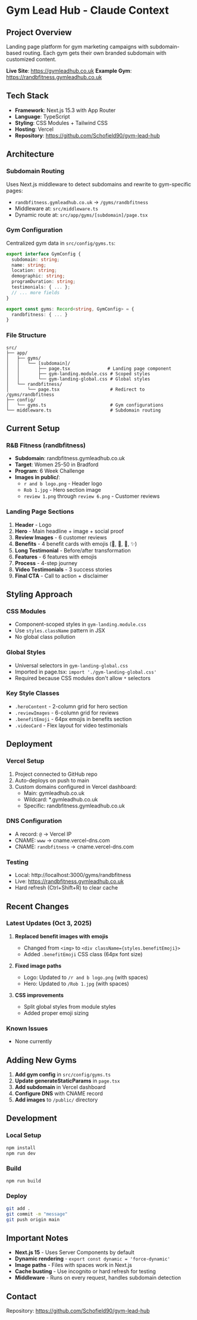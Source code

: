 # Gym Lead Hub - Claude Context

## Project Overview
Landing page platform for gym marketing campaigns with subdomain-based routing. Each gym gets their own branded subdomain with customized content.

**Live Site**: https://gymleadhub.co.uk
**Example Gym**: https://randbfitness.gymleadhub.co.uk

## Tech Stack
- **Framework**: Next.js 15.3 with App Router
- **Language**: TypeScript
- **Styling**: CSS Modules + Tailwind CSS
- **Hosting**: Vercel
- **Repository**: https://github.com/Schofield90/gym-lead-hub

## Architecture

### Subdomain Routing
Uses Next.js middleware to detect subdomains and rewrite to gym-specific pages:
- `randbfitness.gymleadhub.co.uk` → `/gyms/randbfitness`
- Middleware at: `src/middleware.ts`
- Dynamic route at: `src/app/gyms/[subdomain]/page.tsx`

### Gym Configuration
Centralized gym data in `src/config/gyms.ts`:
```typescript
export interface GymConfig {
  subdomain: string;
  name: string;
  location: string;
  demographic: string;
  programDuration: string;
  testimonials: { ... };
  // ... more fields
}

export const gyms: Record<string, GymConfig> = {
  randbfitness: { ... }
}
```

### File Structure
```
src/
├── app/
│   ├── gyms/
│   │   └── [subdomain]/
│   │       ├── page.tsx              # Landing page component
│   │       ├── gym-landing.module.css # Scoped styles
│   │       └── gym-landing-global.css # Global styles
│   └── randbfitness/
│       └── page.tsx                   # Redirect to /gyms/randbfitness
├── config/
│   └── gyms.ts                        # Gym configurations
└── middleware.ts                      # Subdomain routing
```

## Current Setup

### R&B Fitness (randbfitness)
- **Subdomain**: randbfitness.gymleadhub.co.uk
- **Target**: Women 25-50 in Bradford
- **Program**: 6 Week Challenge
- **Images in public/**:
  - `r and b logo.png` - Header logo
  - `Rob 1.jpg` - Hero section image
  - `review 1.png` through `review 6.png` - Customer reviews

### Landing Page Sections
1. **Header** - Logo
2. **Hero** - Main headline + image + social proof
3. **Review Images** - 6 customer reviews
4. **Benefits** - 4 benefit cards with emojis (👗, 💪, 🥗, ✨)
5. **Long Testimonial** - Before/after transformation
6. **Features** - 6 features with emojis
7. **Process** - 4-step journey
8. **Video Testimonials** - 3 success stories
9. **Final CTA** - Call to action + disclaimer

## Styling Approach

### CSS Modules
- Component-scoped styles in `gym-landing.module.css`
- Use `styles.className` pattern in JSX
- No global class pollution

### Global Styles
- Universal selectors in `gym-landing-global.css`
- Imported in page.tsx: `import './gym-landing-global.css'`
- Required because CSS modules don't allow `*` selectors

### Key Style Classes
- `.heroContent` - 2-column grid for hero section
- `.reviewImages` - 6-column grid for reviews
- `.benefitEmoji` - 64px emojis in benefits section
- `.videoCard` - Flex layout for video testimonials

## Deployment

### Vercel Setup
1. Project connected to GitHub repo
2. Auto-deploys on push to main
3. Custom domains configured in Vercel dashboard:
   - Main: gymleadhub.co.uk
   - Wildcard: *.gymleadhub.co.uk
   - Specific: randbfitness.gymleadhub.co.uk

### DNS Configuration
- A record: `@` → Vercel IP
- CNAME: `www` → cname.vercel-dns.com
- CNAME: `randbfitness` → cname.vercel-dns.com

### Testing
- Local: http://localhost:3000/gyms/randbfitness
- Live: https://randbfitness.gymleadhub.co.uk
- Hard refresh (Ctrl+Shift+R) to clear cache

## Recent Changes

### Latest Updates (Oct 3, 2025)
1. **Replaced benefit images with emojis**
   - Changed from `<img>` to `<div className={styles.benefitEmoji}>`
   - Added `.benefitEmoji` CSS class (64px font size)

2. **Fixed image paths**
   - Logo: Updated to `/r and b logo.png` (with spaces)
   - Hero: Updated to `/Rob 1.jpg` (with spaces)

3. **CSS improvements**
   - Split global styles from module styles
   - Added proper emoji sizing

### Known Issues
- None currently

## Adding New Gyms

1. **Add gym config** in `src/config/gyms.ts`
2. **Update generateStaticParams** in `page.tsx`
3. **Add subdomain** in Vercel dashboard
4. **Configure DNS** with CNAME record
5. **Add images** to `/public/` directory

## Development

### Local Setup
```bash
npm install
npm run dev
```

### Build
```bash
npm run build
```

### Deploy
```bash
git add .
git commit -m "message"
git push origin main
```

## Important Notes
- **Next.js 15** - Uses Server Components by default
- **Dynamic rendering** - `export const dynamic = 'force-dynamic'`
- **Image paths** - Files with spaces work in Next.js
- **Cache busting** - Use incognito or hard refresh for testing
- **Middleware** - Runs on every request, handles subdomain detection

## Contact
Repository: https://github.com/Schofield90/gym-lead-hub
